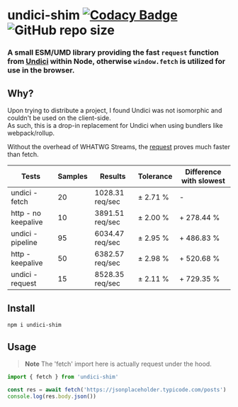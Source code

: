 # undici-shim [![Codacy Badge](https://app.codacy.com/project/badge/Grade/22c825427e0a47cb80fffdc59b1684fd)](https://app.codacy.com/gh/Owen3H/undici-shim/dashboard?utm_source=gh&utm_medium=referral&utm_content=&utm_campaign=Badge_grade) ![GitHub repo size](https://img.shields.io/github/repo-size/Owen3H/undici-shim)

### A small ESM/UMD library providing the fast `request` function from [Undici](https://github.com/nodejs/undici) within Node, otherwise `window.fetch` is utilized for use in the browser.

## Why?
Upon trying to distribute a project, I found Undici was not isomorphic and couldn't be used on the client-side.<br>
As such, this is a drop-in replacement for Undici when using bundlers like webpack/rollup.<br>

Without the overhead of WHATWG Streams, the [request](https://undici.nodejs.org/#/?id=undicirequesturl-options-promise) proves much faster than fetch.

|        Tests        | Samples |      Results     | Tolerance | Difference with slowest |
|---------------------|---------|------------------|-----------|-------------------------|
| undici - fetch      |      20 |  1028.31 req/sec |  ± 2.71 % |                       - |
| http - no keepalive |      10 |  3891.51 req/sec |  ± 2.00 % |              + 278.44 % |
| undici - pipeline   |      95 |  6034.47 req/sec |  ± 2.95 % |              + 486.83 % |
| http - keepalive    |      50 |  6382.57 req/sec |  ± 2.98 % |              + 520.68 % |
| undici - request    |      15 |  8528.35 req/sec |  ± 2.11 % |              + 729.35 % |

## Install
```bash
npm i undici-shim
```

## Usage
> **Note**
> The 'fetch' import here is actually request under the hood.

```js
import { fetch } from 'undici-shim'

const res = await fetch('https://jsonplaceholder.typicode.com/posts')
console.log(res.body.json())
```